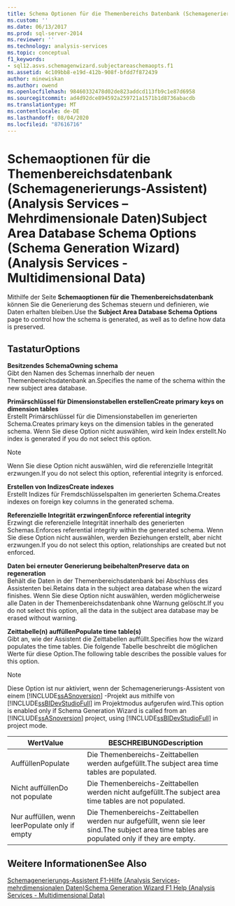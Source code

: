 ```yaml
---
title: Schema Optionen für die Themenbereichs Datenbank (Schemagenerierungs-Assistent) (Analysis Services-Mehrdimensionale Daten) | Microsoft-Dokumentation
ms.custom: ''
ms.date: 06/13/2017
ms.prod: sql-server-2014
ms.reviewer: ''
ms.technology: analysis-services
ms.topic: conceptual
f1_keywords:
- sql12.asvs.schemagenwizard.subjectareaschemaopts.f1
ms.assetid: 4c109bb8-e19d-412b-908f-bfdd7f872439
author: minewiskan
ms.author: owend
ms.openlocfilehash: 98460332478d02de823addcd113fb9c1e87d6958
ms.sourcegitcommit: ad4d92dce894592a259721a1571b1d8736abacdb
ms.translationtype: MT
ms.contentlocale: de-DE
ms.lasthandoff: 08/04/2020
ms.locfileid: "87616716"
---
```

# <a name="subject-area-database-schema-options-schema-generation-wizard-analysis-services---multidimensional-data"></a><span data-ttu-id="813f6-102">Schemaoptionen für die Themenbereichsdatenbank (Schemagenerierungs-Assistent) (Analysis Services – Mehrdimensionale Daten)</span><span class="sxs-lookup"><span data-stu-id="813f6-102">Subject Area Database Schema Options (Schema Generation Wizard) (Analysis Services - Multidimensional Data)</span></span>
  <span data-ttu-id="813f6-103">Mithilfe der Seite **Schemaoptionen für die Themenbereichsdatenbank** können Sie die Generierung des Schemas steuern und definieren, wie Daten erhalten bleiben.</span><span class="sxs-lookup"><span data-stu-id="813f6-103">Use the **Subject Area Database Schema Options** page to control how the schema is generated, as well as to define how data is preserved.</span></span>  
  
## <a name="options"></a><span data-ttu-id="813f6-104">Tastatur</span><span class="sxs-lookup"><span data-stu-id="813f6-104">Options</span></span>  
 <span data-ttu-id="813f6-105">**Besitzendes Schema**</span><span class="sxs-lookup"><span data-stu-id="813f6-105">**Owning schema**</span></span>  
 <span data-ttu-id="813f6-106">Gibt den Namen des Schemas innerhalb der neuen Themenbereichsdatenbank an.</span><span class="sxs-lookup"><span data-stu-id="813f6-106">Specifies the name of the schema within the new subject area database.</span></span>  
  
 <span data-ttu-id="813f6-107">**Primärschlüssel für Dimensionstabellen erstellen**</span><span class="sxs-lookup"><span data-stu-id="813f6-107">**Create primary keys on dimension tables**</span></span>  
 <span data-ttu-id="813f6-108">Erstellt Primärschlüssel für die Dimensionstabellen im generierten Schema.</span><span class="sxs-lookup"><span data-stu-id="813f6-108">Creates primary keys on the dimension tables in the generated schema.</span></span> <span data-ttu-id="813f6-109">Wenn Sie diese Option nicht auswählen, wird kein Index erstellt.</span><span class="sxs-lookup"><span data-stu-id="813f6-109">No index is generated if you do not select this option.</span></span>  
  
> [!NOTE]  
>  <span data-ttu-id="813f6-110">Wenn Sie diese Option nicht auswählen, wird die referenzielle Integrität erzwungen.</span><span class="sxs-lookup"><span data-stu-id="813f6-110">If you do not select this option, referential integrity is enforced.</span></span>  
  
 <span data-ttu-id="813f6-111">**Erstellen von Indizes**</span><span class="sxs-lookup"><span data-stu-id="813f6-111">**Create indexes**</span></span>  
 <span data-ttu-id="813f6-112">Erstellt Indizes für Fremdschlüsselspalten im generierten Schema.</span><span class="sxs-lookup"><span data-stu-id="813f6-112">Creates indexes on foreign key columns in the generated schema.</span></span>  
  
 <span data-ttu-id="813f6-113">**Referenzielle Integrität erzwingen**</span><span class="sxs-lookup"><span data-stu-id="813f6-113">**Enforce referential integrity**</span></span>  
 <span data-ttu-id="813f6-114">Erzwingt die referenzielle Integrität innerhalb des generierten Schemas.</span><span class="sxs-lookup"><span data-stu-id="813f6-114">Enforces referential integrity within the generated schema.</span></span> <span data-ttu-id="813f6-115">Wenn Sie diese Option nicht auswählen, werden Beziehungen erstellt, aber nicht erzwungen.</span><span class="sxs-lookup"><span data-stu-id="813f6-115">If you do not select this option, relationships are created but not enforced.</span></span>  
  
 <span data-ttu-id="813f6-116">**Daten bei erneuter Generierung beibehalten**</span><span class="sxs-lookup"><span data-stu-id="813f6-116">**Preserve data on regeneration**</span></span>  
 <span data-ttu-id="813f6-117">Behält die Daten in der Themenbereichsdatenbank bei Abschluss des Assistenten bei.</span><span class="sxs-lookup"><span data-stu-id="813f6-117">Retains data in the subject area database when the wizard finishes.</span></span> <span data-ttu-id="813f6-118">Wenn Sie diese Option nicht auswählen, werden möglicherweise alle Daten in der Themenbereichsdatenbank ohne Warnung gelöscht.</span><span class="sxs-lookup"><span data-stu-id="813f6-118">If you do not select this option, all the data in the subject area database may be erased without warning.</span></span>  
  
 <span data-ttu-id="813f6-119">**Zeittabelle(n) auffüllen**</span><span class="sxs-lookup"><span data-stu-id="813f6-119">**Populate time table(s)**</span></span>  
 <span data-ttu-id="813f6-120">Gibt an, wie der Assistent die Zeittabellen auffüllt.</span><span class="sxs-lookup"><span data-stu-id="813f6-120">Specifies how the wizard populates the time tables.</span></span> <span data-ttu-id="813f6-121">Die folgende Tabelle beschreibt die möglichen Werte für diese Option.</span><span class="sxs-lookup"><span data-stu-id="813f6-121">The following table describes the possible values for this option.</span></span>  
  
> [!NOTE]  
>  <span data-ttu-id="813f6-122">Diese Option ist nur aktiviert, wenn der Schemagenerierungs-Assistent von einem [!INCLUDE[ssASnoversion](../includes/ssasnoversion-md.md)] -Projekt aus mithilfe von [!INCLUDE[ssBIDevStudioFull](../includes/ssbidevstudiofull-md.md)] im Projektmodus aufgerufen wird.</span><span class="sxs-lookup"><span data-stu-id="813f6-122">This option is enabled only if Schema Generation Wizard is called from an [!INCLUDE[ssASnoversion](../includes/ssasnoversion-md.md)] project, using [!INCLUDE[ssBIDevStudioFull](../includes/ssbidevstudiofull-md.md)] in project mode.</span></span>  
  
|<span data-ttu-id="813f6-123">Wert</span><span class="sxs-lookup"><span data-stu-id="813f6-123">Value</span></span>|<span data-ttu-id="813f6-124">BESCHREIBUNG</span><span class="sxs-lookup"><span data-stu-id="813f6-124">Description</span></span>|  
|-----------|-----------------|  
|<span data-ttu-id="813f6-125">Auffüllen</span><span class="sxs-lookup"><span data-stu-id="813f6-125">Populate</span></span>|<span data-ttu-id="813f6-126">Die Themenbereichs-Zeittabellen werden aufgefüllt.</span><span class="sxs-lookup"><span data-stu-id="813f6-126">The subject area time tables are populated.</span></span>|  
|<span data-ttu-id="813f6-127">Nicht auffüllen</span><span class="sxs-lookup"><span data-stu-id="813f6-127">Do not populate</span></span>|<span data-ttu-id="813f6-128">Die Themenbereichs-Zeittabellen werden nicht aufgefüllt.</span><span class="sxs-lookup"><span data-stu-id="813f6-128">The subject area time tables are not populated.</span></span>|  
|<span data-ttu-id="813f6-129">Nur auffüllen, wenn leer</span><span class="sxs-lookup"><span data-stu-id="813f6-129">Populate only if empty</span></span>|<span data-ttu-id="813f6-130">Die Themenbereichs-Zeittabellen werden nur aufgefüllt, wenn sie leer sind.</span><span class="sxs-lookup"><span data-stu-id="813f6-130">The subject area time tables are populated only if they are empty.</span></span>|  
  
## <a name="see-also"></a><span data-ttu-id="813f6-131">Weitere Informationen</span><span class="sxs-lookup"><span data-stu-id="813f6-131">See Also</span></span>  
 [<span data-ttu-id="813f6-132">Schemagenerierungs-Assistent F1-Hilfe &#40;Analysis Services-mehrdimensionalen Daten&#41;</span><span class="sxs-lookup"><span data-stu-id="813f6-132">Schema Generation Wizard F1 Help &#40;Analysis Services - Multidimensional Data&#41;</span></span>](schema-generation-wizard-f1-help-analysis-services-multidimensional-data.md)  
  
  
